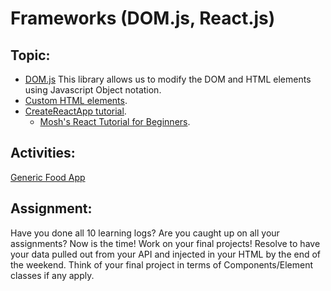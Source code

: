 # Frameworks (DOM.js, React.js)

## Topic:

* [DOM.js](https://github.com/lenincompres/DOM.js) This library allows us to modify the DOM and HTML elements using Javascript Object notation.
* [Custom HTML elements](https://developer.mozilla.org/en-US/docs/Web/API/Web_components/Using_custom_elements).
* [CreateReactApp tutorial](https://www.taniarascia.com/getting-started-with-react/).
  * [Mosh's React Tutorial for Beginners](https://www.youtube.com/watch?v=SqcY0GlETPk).

## Activities:

[Generic Food App](https://github.com/lenincompres/ima-front-end-web/tree/main/projects/csv/1-food)


## Assignment:

Have you done all 10 learning logs? Are you caught up on all your assignments? Now is the time! Work on your final projects! Resolve to have your data pulled out from your API and injected in your HTML by the end of the weekend. Think of your final project in terms of Components/Element classes if any apply.
